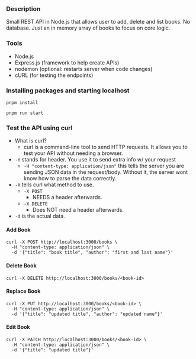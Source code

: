 ### Description

Small REST API in Node.js that allows user to add, delete and list books. No database. Just an in memory array of books to focus on core logic.

### Tools

- Node.js
- Express.js (framework to help create APIs)
- nodemon (optional: restarts server when code changes)
- cURL (for testing the endpoints)

### Installing packages and starting localhost

```
pnpm install
```

```
pnpm run start
```

### Test the API using curl

- What is curl?
  - curl is a command-line tool to send HTTP requests. It allows you to test your API without needing a browser.
- `-H` stands for header. You use it to send extra info w/ your request
  - `-H "content-type: application/json"` this tells the server you are sending JSON data in the request/body. Without it, the server wont know how to parse the data correctly.
- `-X` tells curl what method to use.
  - `-X POST`
    - NEEDS a header afterwards.
  - `-X DELETE`
    - Does NOT need a header afterwards.
- `-d` is the actual data.

#### Add Book

```
curl -X POST http://localhost:3000/books \
  -H "content-type: application/json" \
  -d '{"title": "book title", "author": "first and last name"}'
```

#### Delete Book

```
curl -X DELETE http://localhost:3000/books/<book-id>
```

#### Replace Book

```
curl -X PUT http://localhost:3000/books/<book-id> \
  -H "content-type: application/json" \
  -d '{"title": "updated title", "author": "updated name"}'
```

#### Edit Book

```
curl -X PATCH http://localhost:3000/books/<book-id> \
  -H "content-type: application/json" \
  -d '{"title": "updated title"}'
```
